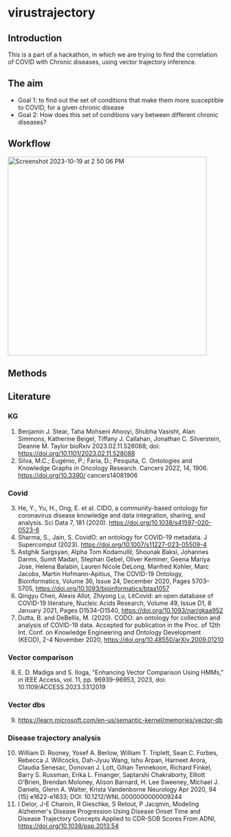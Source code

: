 # virustrajectory

## Introduction

This is a part of a hackathon, in which we are trying to find the correlation of COVID with Chronic diseases, using vector trajectory inference.

## The aim

- Goal 1: to find out the set of conditions that make them more susceptible to COVID, for a given chronic disease
- Goal 2: How does this set of conditions vary between different chronic diseases?

## Workflow

<img width="462" alt="Screenshot 2023-10-19 at 2 50 06 PM" src="https://github.com/collaborativebioinformatics/virustrajectory/assets/72993520/089f13fe-8ce9-4e5e-9d09-ea611960a5f3">

## Methods

## Literature

### KG
1. Benjamin J. Stear, Taha Mohseni Ahooyi, Shubha Vasisht, Alan Simmons, Katherine Beigel, Tiffany J. Callahan, Jonathan C. Silverstein, Deanne M. Taylor
bioRxiv 2023.02.11.528088; doi: https://doi.org/10.1101/2023.02.11.528088
2. Silva, M.C.; Eugénio, P.; Faria, D.; Pesquita, C. Ontologies and Knowledge Graphs in Oncology Research. Cancers 2022, 14, 1906. https://doi.org/10.3390/ cancers14081906
### Covid
3. He, Y., Yu, H., Ong, E. et al. CIDO, a community-based ontology for coronavirus disease knowledge and data integration, sharing, and analysis. Sci Data 7, 181 (2020). https://doi.org/10.1038/s41597-020-0523-6
4. Sharma, S., Jain, S. CovidO: an ontology for COVID-19 metadata. J Supercomput (2023). https://doi.org/10.1007/s11227-023-05509-4
5. Astghik Sargsyan, Alpha Tom Kodamullil, Shounak Baksi, Johannes Darms, Sumit Madan, Stephan Gebel, Oliver Keminer, Geena Mariya Jose, Helena Balabin, Lauren Nicole DeLong, Manfred Kohler, Marc Jacobs, Martin Hofmann-Apitius, The COVID-19 Ontology, Bioinformatics, Volume 36, Issue 24, December 2020, Pages 5703–5705, https://doi.org/10.1093/bioinformatics/btaa1057
6. Qingyu Chen, Alexis Allot, Zhiyong Lu, LitCovid: an open database of COVID-19 literature, Nucleic Acids Research, Volume 49, Issue D1, 8 January 2021, Pages D1534–D1540, https://doi.org/10.1093/nar/gkaa952
7. Dutta, B. and DeBellis, M. (2020). CODO: an ontology for collection and analysis of COVID-19 data. Accepted for publication in the Proc. of 12th Int. Conf. on Knowledge Engineering and Ontology Development (KEOD), 2-4 November 2020, https://doi.org/10.48550/arXiv.2009.01210
### Vector comparison
8. E. D. Madiga and S. Iloga, "Enhancing Vector Comparison Using HMMs," in IEEE Access, vol. 11, pp. 96939-96953, 2023, doi: 10.1109/ACCESS.2023.3312019
### Vector dbs
9. https://learn.microsoft.com/en-us/semantic-kernel/memories/vector-db
### Disease trajectory analysis
10. William D. Rooney, Yosef A. Berlow, William T. Triplett, Sean C. Forbes, Rebecca J. Willcocks, Dah-Jyuu Wang, Ishu Arpan, Harneet Arora, Claudia Senesac, Donovan J. Lott, Gihan Tennekoon, Richard Finkel, Barry S. Russman, Erika L. Finanger, Saptarshi Chakraborty, Elliott O'Brien, Brendan Moloney, Alison Barnard, H. Lee Sweeney, Michael J. Daniels, Glenn A. Walter, Krista Vandenborne
Neurology Apr 2020, 94 (15) e1622-e1633; DOI: 10.1212/WNL.0000000000009244
11. I Delor, J-E Charoin, R Gieschke, S Retout, P Jacqmin, Modeling Alzheimer's Disease Progression Using Disease Onset Time and Disease Trajectory Concepts Applied to CDR-SOB Scores From ADNI, https://doi.org/10.1038/psp.2013.54
